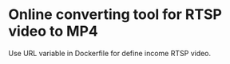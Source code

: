 # Online converting tool for RTSP video to MP4
Use URL variable in Dockerfile for define income RTSP video.
